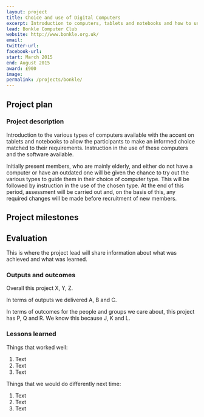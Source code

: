 ```yaml
---
layout: project
title: Choice and use of Digital Computers
excerpt: Introduction to computers, tablets and notebooks and how to use them
lead: Bonkle Computer Club
website: http://www.bonkle.org.uk/
email: 
twitter-url: 
facebook-url: 
start: March 2015
end: August 2015
award: £900
image:
permalink: /projects/bonkle/ 
---
```


## Project plan

### Project description

Introduction to the various types of computers available with the accent on tablets and notebooks to allow the participants to make an informed choice matched to their requirements. Instruction in the use of these computers and the software available.

Initially present members, who are mainly elderly, and either do not have a computer or have an outdated one will be given the chance to try out the various types to guide them in their choice of computer type. This will be followed by instruction in the use of the chosen type. At the end of this period, assessment will be carried out and, on the basis of this, any required changes will be made before recruitment of new members.


## Project milestones



## Evaluation

This is where the project lead will share information about what was achieved and what was learned.

### Outputs and outcomes

Overall this project X, Y, Z.

In terms of outputs we delivered A, B and C.

In terms of outcomes for the people and groups we care about, this project has P, Q and R. We know this because J, K and L.

### Lessons learned

Things that worked well:

1. Text
2. Text
3. Text

Things that we would do differently next time:

1. Text
2. Text
3. Text
